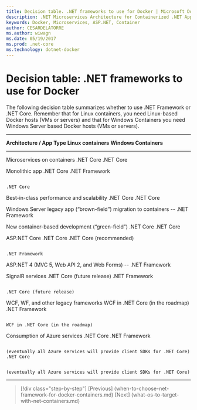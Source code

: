 ```yaml
---
title: Decision table. .NET frameworks to use for Docker | Microsoft Docs 
description: .NET Microservices Architecture for Containerized .NET Applications | Decision table, .NET frameworks to use for Docker
keywords: Docker, Microservices, ASP.NET, Container
author: CESARDELATORRE
ms.author: wiwagn
ms.date: 05/19/2017
ms.prod: .net-core
ms.technology: dotnet-docker
---
```

# Decision table: .NET frameworks to use for Docker

The following decision table summarizes whether to use .NET Framework or .NET Core. Remember that for Linux containers, you need Linux-based Docker hosts (VMs or servers) and that for Windows Containers you need Windows Server based Docker hosts (VMs or servers).

  ---------------------------------------------------------------------------------------------------------------------------------------------------------------------------------------------------------------------
  **Architecture / App Type**                                         **Linux containers**                                                     **Windows Containers**
  ------------------------------------------------------------------- ------------------------------------------------------------------------ ------------------------------------------------------------------------
  Microservices on containers                                         .NET Core                                                                .NET Core

  Monolithic app                                                      .NET Core                                                                .NET Framework
                                                                                                                                               
                                                                                                                                               .NET Core

  Best-in-class performance and scalability                           .NET Core                                                                .NET Core

  Windows Server legacy app (“brown-field”) migration to containers   --                                                                       .NET Framework

  New container-based development (“green-field”)                     .NET Core                                                                .NET Core

  ASP.NET Core                                                        .NET Core                                                                .NET Core (recommended)
                                                                                                                                               
                                                                                                                                               .NET Framework

  ASP.NET 4 (MVC 5, Web API 2, and Web Forms)                         --                                                                       .NET Framework

  SignalR services                                                    .NET Core (future release)                                               .NET Framework
                                                                                                                                               
                                                                                                                                               .NET Core (future release)

  WCF, WF, and other legacy frameworks                                WCF in .NET Core (in the roadmap)                                        .NET Framework
                                                                                                                                               
                                                                                                                                               WCF in .NET Core (in the roadmap)

  Consumption of Azure services                                       .NET Core                                                                .NET Framework
                                                                                                                                               
                                                                      (eventually all Azure services will provide client SDKs for .NET Core)   .NET Core
                                                                                                                                               
                                                                                                                                               (eventually all Azure services will provide client SDKs for .NET Core)
  ---------------------------------------------------------------------------------------------------------------------------------------------------------------------------------------------------------------------


>[!div class="step-by-step"]
[Previous] (when-to-choose-net-framework-for-docker-containers.md)
[Next] (what-os-to-target-with-net-containers.md)
